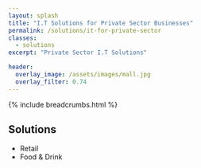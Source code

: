 ```yaml
---
layout: splash
title: "I.T Solutions for Private Sector Businesses"
permalink: /solutions/it-for-private-sector
classes:
  - solutions
excerpt: "Private Sector I.T Solutions"

header:
  overlay_image: /assets/images/mall.jpg
  overlay_filter: 0.74
---
```



{% include breadcrumbs.html %}

## Solutions

- Retail
- Food & Drink